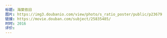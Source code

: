 ```yaml
---
标题: 海棠依旧
图片: https://img3.doubanio.com/view/photo/s_ratio_poster/public/p2367906793.webp
链接: https://movie.douban.com/subject/25835485/
时时: 2016
评价:
---
```


